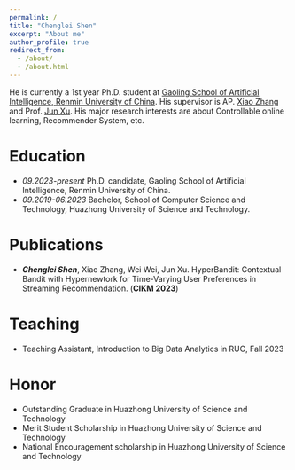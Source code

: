 ```yaml
---
permalink: /
title: "Chenglei Shen"
excerpt: "About me"
author_profile: true
redirect_from: 
  - /about/
  - /about.html
---
```


He is currently a 1st year Ph.D. student at [Gaoling School of Artificial Intelligence, Renmin University of China](http://ai.ruc.edu.cn/english/index.htm). His supervisor is AP. [Xiao Zhang](https://scholar.google.com/citations?user=5FZ6wbAAAAAJ&hl=zh-CN&oi=ao) and Prof. [Jun Xu](https://scholar.google.com/citations?user=su14mcEAAAAJ). His major research interests are about Controllable online learning, Recommender System, etc. 

Education
======
* *09.2023-present* Ph.D. candidate, Gaoling School of Artificial Intelligence, Renmin University of China.
* *09.2019-06.2023* Bachelor, School of Computer Science and Technology, Huazhong University of Science and Technology.

Publications
======  
* ***Chenglei Shen***, Xiao Zhang, Wei Wei, Jun Xu. HyperBandit: Contextual Bandit with Hypernewtork for Time-Varying User Preferences in Streaming Recommendation. (**CIKM 2023**)

Teaching
======
* Teaching Assistant, Introduction to Big Data Analytics in RUC, Fall 2023

Honor
======
* Outstanding Graduate in Huazhong University of Science and Technology
* Merit Student Scholarship in Huazhong University of Science and Technology
* National Encouragement scholarship in Huazhong University of Science and Technology
